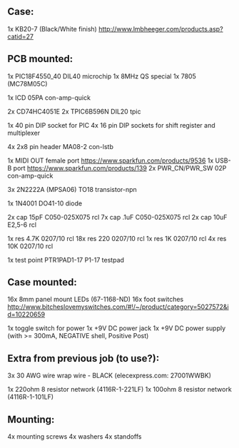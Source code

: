 Case:
-----
1x	KB20-7 (Black/White finish)	http://www.lmbheeger.com/products.asp?catid=27

PCB mounted:
------------
1x	PIC18F4550_40	DIL40	microchip
1x	8MHz	QS	special
1x 	7805 (MC78M05C)

1x	ICD	05PA	con-amp-quick

2x	CD74HC4051E
2x	TPIC6B596N	DIL20	tpic

1x	40 pin DIP socket for PIC
4x	16 pin DIP sockets for shift register and multiplexer

4x	2x8 pin header	MA08-2	con-lstb

1x	MIDI OUT female port	https://www.sparkfun.com/products/9536
1x	USB-B port	https://www.sparkfun.com/products/139
2x 	PWR_CN/PWR_SW	02P	con-amp-quick

3x	2N2222A (MPSA06)	TO18	transistor-npn

1x	1N4001	DO41-10	diode

2x	cap 15pF	C050-025X075	rcl
7x	cap .1uF	C050-025X075	rcl
2x	cap 10uF	E2,5-6	rcl

1x	res 4.7K	0207/10	rcl
18x	res  220	0207/10	rcl
1x	res   1K	0207/10	rcl
4x	res  10K	0207/10	rcl

1x	test point PTR1PAD1-17	P1-17	testpad

Case mounted:
-------------
16x	8mm panel mount LEDs	(67-1168-ND)
16x	foot switches	http://www.bitcheslovemyswitches.com/#!/~/product/category=5027572&id=10220659

1x	toggle switch for power
1x	+9V DC power jack
1x	+9V DC power supply (with >= 300mA, NEGATIVE shell, Positive Post)

Extra from previous job (to use?):
----------------------------------
3x	30 AWG wire wrap wire - BLACK (elecexpress.com: 27001WWBK)

1x	220ohm 8 resistor network (4116R-1-221LF)
1x	100ohm 8 resistor network (4116R-1-101LF)

Mounting:
---------
4x	mounting screws
4x 	washers
4x	standoffs
